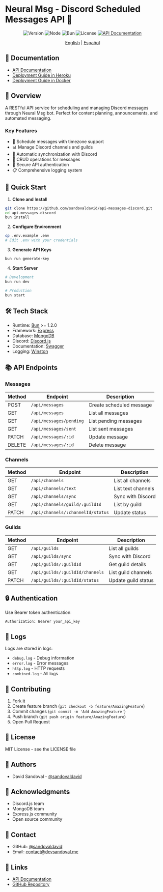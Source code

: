 # Neural Msg - Discord Scheduled Messages API 🤖

<div align="center">

![Version](https://img.shields.io/badge/version-1.0.0-blue.svg)
![Node](https://img.shields.io/badge/node-%3E%3D22.13.1-brightgreen)
![Bun](https://img.shields.io/badge/bun-%3E%3D1.2.0-orange)
![License](https://img.shields.io/badge/license-MIT-green)
[![API Documentation](https://img.shields.io/badge/API-Documentation-blue)](https://api-neural-msg.devprojects.tech/api-docs)

[English](README.en.md) | [Español](README.es.md)

</div>

## 📖 Documentation

- [API Documentation](https://api-neural-msg.devprojects.tech/api-docs)
- [Deployment Guide in Heroku](../guides/deployment/deploy-heroku.en.md)
- [Deployment Guide in Docker](../guides/development/deploy-docker.en.md)

## 🌟 Overview

A RESTful API service for scheduling and managing Discord messages through Neural Msg bot. Perfect for content planning, announcements, and automated messaging.

### Key Features

- 📅 Schedule messages with timezone support
- 📊 Manage Discord channels and guilds
- 🔄 Automatic synchronization with Discord
- 📝 CRUD operations for messages
- 🔐 Secure API authentication
- 📋 Comprehensive logging system

## 🚀 Quick Start

1. **Clone and Install**

```bash
git clone https://github.com/sandovaldavid/api-messages-discord.git
cd api-messages-discord
bun install
```

2. **Configure Environment**

```bash
cp .env.example .env
# Edit .env with your credentials
```

3. **Generate API Keys**

```bash
bun run generate-key
```

4. **Start Server**

```bash
# Development
bun run dev

# Production
bun start
```

## 🛠️ Tech Stack

- Runtime: [Bun](https://bun.sh/) >= 1.2.0
- Framework: [Express](https://expressjs.com/)
- Database: [MongoDB](https://www.mongodb.com/)
- Discord: [Discord.js](https://discord.js.org/)
- Documentation: [Swagger](https://swagger.io/)
- Logging: [Winston](https://github.com/winstonjs/winston)

## 📚 API Endpoints

### Messages

| Method | Endpoint                | Description              |
| ------ | ----------------------- | ------------------------ |
| POST   | `/api/messages`         | Create scheduled message |
| GET    | `/api/messages`         | List all messages        |
| GET    | `/api/messages/pending` | List pending messages    |
| GET    | `/api/messages/sent`    | List sent messages       |
| PATCH  | `/api/messages/:id`     | Update message           |
| DELETE | `/api/messages/:id`     | Delete message           |

### Channels

| Method | Endpoint                          | Description        |
| ------ | --------------------------------- | ------------------ |
| GET    | `/api/channels`                   | List all channels  |
| GET    | `/api/channels/text`              | List text channels |
| GET    | `/api/channels/sync`              | Sync with Discord  |
| GET    | `/api/channels/guild/:guildId`    | List by guild      |
| PATCH  | `/api/channels/:channelId/status` | Update status      |

### Guilds

| Method | Endpoint                        | Description         |
| ------ | ------------------------------- | ------------------- |
| GET    | `/api/guilds`                   | List all guilds     |
| GET    | `/api/guilds/sync`              | Sync with Discord   |
| GET    | `/api/guilds/:guildId`          | Get guild details   |
| GET    | `/api/guilds/:guildId/channels` | List guild channels |
| PATCH  | `/api/guilds/:guildId/status`   | Update guild status |

## 🔒 Authentication

Use Bearer token authentication:

```http
Authorization: Bearer your_api_key
```

## 📝 Logs

Logs are stored in logs:

- `debug.log` - Debug information
- `error.log` - Error messages
- `http.log` - HTTP requests
- `combined.log` - All logs

## 🤝 Contributing

1. Fork it
2. Create feature branch (`git checkout -b feature/AmazingFeature`)
3. Commit changes (`git commit -m 'Add AmazingFeature'`)
4. Push branch (`git push origin feature/AmazingFeature`)
5. Open Pull Request

## 📄 License

MIT License - see the LICENSE file

## 👥 Authors

- David Sandoval - [@sandovaldavid](https://github.com/sandovaldavid)

## 🙏 Acknowledgments

- Discord.js team
- MongoDB team
- Express.js community
- Open source community

## 📱 Contact

- GitHub: [@sandovaldavid](https://github.com/sandovaldavid)
- Email: contact@devsandoval.me

## 🔗 Links

- [API Documentation](https://api-neural-msg.devprojects.tech/api-docs)
- [GitHub Repository](https://github.com/sandovaldavid/api-messages-discord)
